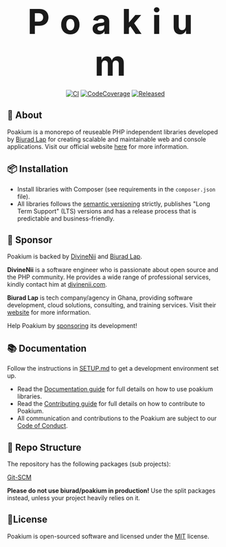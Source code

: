 <h1 style="text-align:center;font-size:5rem;font-weight:bold;letter-spacing:1.5rem;margin:10px auto">Poakium</h1>

<p align="center">
<a href="https://github.com/biurad/poakium/actions"><img src="https://github.com/biurad/paokium/actions/workflows/ci.yml/badge.svg?branch=main" alt="CI"></a>
<a href="https://codecov.io/gh/biurad/paokium"><img src="https://codecov.io/gh/biurad/paokium/branch/5.x/graph/badge.svg" alt="CodeCoverage"></a>
<a href="https://packagist.org/packages/biurad/paokium"><img src="https://img.shields.io/packagist/v/biurad/paokium.svg" alt="Released"></a>
</p>

## 🧱 About

Poakium is a monorepo of reuseable PHP independent libraries developed by [Biurad Lap][1] for creating scalable and maintainable web and console applications. Visit our official website [here][1] for more information.

## 📦 Installation

* Install libraries with Composer (see requirements in the `composer.json` file).
* All libraries follows the [semantic versioning][2] strictly, publishes "Long Term Support" (LTS) versions and has a release process that is predictable and business-friendly.

## 🙌 Sponsor

Poakium is backed by [DivineNii][3] and [Biurad Lap][4].

**DivineNii** is a software engineer who is passionate about open source and the PHP community. He provides a wide range of professional services, kindly contact him at [divinenii.com][3].

**Biurad Lap** is tech company/agency in Ghana, providing software development, cloud solutions, consulting, and training services. Visit their [website][4] for more information.

Help Poakium by [sponsoring][5] its development!


## 📚 Documentation

Follow the instructions in [SETUP.md][6] to get a development environment set up.

* Read the [Documentation guide][7] for full details on how to use poakium libraries.
* Read the [Contributing guide][8] for full details on how to contribute to Poakium.
* All communication and contributions to the Poakium are subject to our [Code of Conduct][9].

## 📂 Repo Structure

The repository has the following packages (sub projects):

[Git-SCM](https://github.com/biurad/php-git-scm)

**Please do not use biurad/poakium in production!** Use the split packages instead, unless your project heavily relies on it.

## 📜License

Poakium is open-sourced software and licensed under the [MIT][10] license.


[1]: https://biurad.com
[2]: https://semver.org
[3]: https://divinenii.com
[4]: https://biurad.com
[5]: https://biurad.com/sponser
[6]: ./SETUP.md
[7]: https://docs.poakium.com
[8]: ./CONTRIBUTING.md
[9]: ./CODE_OF_CONDUCT.md
[10]: ./LICENSE
